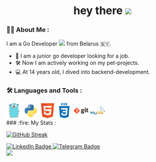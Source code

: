 <!--                                       PREVIEW
<div align="center">
  <img src="https://media.giphy.com/media/dWesBcTLavkZuG35MI/giphy.gif" width="600" height="300"/>
</div>
-->


<h1 align="center">
  hey there
  <img src="https://media.giphy.com/media/hvRJCLFzcasrR4ia7z/giphy.gif" width="30px"/>
</h1>

                                                                                    
### :man_technologist: About Me :
I am a Go Developer <img src="https://media.giphy.com/media/WUlplcMpOCEmTGBtBW/giphy.gif" width="30"> from Belarus 🇧🇾.

- 🔎 I am a junior go developer looking for a job.
- 🛠 Now I am actively working on my pet-projects.
- 💻 At 14 years old, I dived into backend-development.


### :hammer_and_wrench: Languages and Tools :
<div>                                                                                                  
  <img src="https://github.com/devicons/devicon/blob/master/icons/go/go-original.svg" title="Go", alt="Go", width="40" height="40"/>
  <img src="https://github.com/devicons/devicon/blob/master/icons/python/python-original.svg" title="Python" alt="Python" width="40" height="40"/>
  <img src="https://github.com/devicons/devicon/blob/master/icons/html5/html5-original.svg" title="HTML5" alt="HTML" width="40" height="40"/>
  <img src="https://github.com/devicons/devicon/blob/master/icons/css3/css3-plain-wordmark.svg"  title="CSS3" alt="CSS" width="40" height="40"/>
  <img src="https://github.com/devicons/devicon/blob/master/icons/git/git-original-wordmark.svg" title="Git" alt="Git" width="40" height="40"/>
  <img src="https://github.com/devicons/devicon/blob/master/icons/mysql/mysql-original-wordmark.svg" title="MySQL"  alt="MySQL" width="40" height="40"/>
                                                                                                                                               
</div>




<div id="Stats">
### :fire: My Stats :
      
[![GitHub Streak](http://github-readme-streak-stats.herokuapp.com?user=Killayt&theme=dark&background=000000)](https://git.io/streak-stats)

</div>




<!--My Social-->
<div id="badges" align="left">
  <a href="https://www.linkedin.com/in/maksim-mateushev-bab57124b/">
    <img src="https://img.shields.io/badge/-LinkedIn-blue?logo=LinkedIn&logocolor=white&style=for-the-badge" alt="LinkedIn Badge"/>
  </a>
  <a href="https://t.me/GrishaSpit" >
    <img src="https://img.shields.io/badge/Telegram-white?style=for-the-badge&logo=telegram" alt="Telegram Badge"/>
  </a>
</div>
<div id="Profile Views" align="left">
  <img src="https://komarev.com/ghpvc/?username=Killayt&style=for-the-badge&color=lightgrey" />
</div>



<!--
**Killayt/Killayt** is a ✨ _special_ ✨ repository because its `README.md` (this file) appears on your GitHub profile.

Here are some ideas to get you started:

- 🔭 I’m currently working on ...
- 🌱 I’m currently learning ...
- 👯 I’m looking to collaborate on ...
- 🤔 I’m looking for help with ...
- 💬 Ask me about ...
- 📫 How to reach me: ...
- 😄 Pronouns: ...
- ⚡ Fun fact: ...
-->
